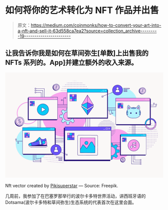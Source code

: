 # 如何将你的艺术转化为 NFT 作品并出售

> 原文：<https://medium.com/coinmonks/how-to-convert-your-art-into-a-nft-and-sell-it-63d558ca7ea2?source=collection_archive---------19----------------------->

## 让我告诉你我是如何在草间弥生[单数]上出售我的 NFTs 系列的。App]并建立额外的收入来源。

![](img/0049527f5b897e3edf48c20dead9dd94.png)

Nft vector created by [Pikisuperstar](https://www.freepik.com/vectors/nft) — Source: Freepik.

几周前，我参加了在巴塞罗那举行的波尔卡多特世界活动，讲西班牙语的 Dotsama(波尔卡多特和草间弥生)生态系统的代表首次在这里会面。
